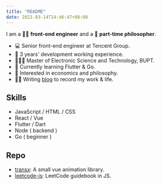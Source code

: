 ```yaml
---
title: "README"
date: 2021-03-14T14:46:47+08:00
---
```


I am a  👩‍💻 **front-end engineer** and a  💊 **part-time philosopher**.

* 💻   Senior front-end engineer at Tencent Group.
* 📆   3 years' development working experience.
* 👩🏻‍🎓   Master of Electronic Science and Technology, BUPT.
* 🔭   Currently learning Flutter & Go.
* 🌱   Interested in economics and philosophy.
* ✍🏻   Writing [blog](https://2xiao.github.io/blog) to record my work & life.

## Skills

- JavaScript / HTML / CSS
- React / Vue
- Flutter / Dart
- Node ( backend )
- Go ( beginner )

## Repo

- [transx](https://github.com/tnfe/transx): A small vue animation library.
- [leetcode-js](https://github.com/2xiao/leetcode-js): LeetCode guidebook in JS.
